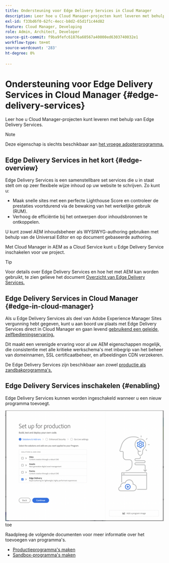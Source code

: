 ```yaml
---
title: Ondersteuning voor Edge Delivery Services in Cloud Manager
description: Leer hoe u Cloud Manager-projecten kunt leveren met behulp van Edge Delivery Services.
exl-id: f33bd6f0-62fc-4ecc-b8d2-65d1f1c44d82
feature: Cloud Manager, Developing
role: Admin, Architect, Developer
source-git-commit: f9ba9fefc61876a60567a40000ed6303740032e1
workflow-type: tm+mt
source-wordcount: '283'
ht-degree: 0%

---
```


# Ondersteuning voor Edge Delivery Services in Cloud Manager {#edge-delivery-services}

Leer hoe u Cloud Manager-projecten kunt leveren met behulp van Edge Delivery Services.

>[!NOTE]
>
>Deze eigenschap is slechts beschikbaar aan [ het vroege adopterprogramma.](/help/implementing/cloud-manager/release-notes/current.md#early-adoption)

## Edge Delivery Services in het kort {#edge-overview}

Edge Delivery Services is een samenstellbare set services die u in staat stelt om op zeer flexibele wijze inhoud op uw website te schrijven. Zo kunt u:

* Maak snelle sites met een perfecte Lighthouse Score en controleer de prestaties voortdurend via de bewaking van het werkelijke gebruik (RUM).
* Verhoog de efficiëntie bij het ontwerpen door inhoudsbronnen te ontkoppelen.

U kunt zowel AEM inhoudsbeheer als WYSIWYG-authoring gebruiken met behulp van de Universal Editor en op document gebaseerde authoring.

Met Cloud Manager in AEM as a Cloud Service kunt u Edge Delivery Service inschakelen voor uw project.

>[!TIP]
>
>Voor details over Edge Delivery Services en hoe het met AEM kan worden gebruikt, te zien gelieve het document [ Overzicht van Edge Delivery Services.](/help/edge/overview.md)

## Edge Delivery Services in Cloud Manager {#edge-in-cloud-manager}

Als u Edge Delivery Services als deel van Adobe Experience Manager Sites vergunning hebt gegeven, kunt u aan boord uw plaats met Edge Delivery Services direct in Cloud Manager en gaan levend [ gebruikend een geleide, zelfbedieningservaring.](/help/implementing/cloud-manager/managing-code/private-repositories.md)

Dit maakt een verenigde ervaring voor al uw AEM eigenschappen mogelijk, die consistentie met alle kritieke werkschema&#39;s met inbegrip van het beheer van domeinnamen, SSL certificaatbeheer, en afbeeldingen CDN verzekeren.

De Edge Delivery Services zijn beschikbaar aan zowel [ productie als zandbakprogramma&#39;s.](/help/implementing/cloud-manager/getting-access-to-aem-in-cloud/program-types.md)

## Edge Delivery Services inschakelen {#enabling}

Edge Delivery Services kunnen worden ingeschakeld wanneer u een nieuw programma toevoegt.

![ voeg productieprogramma met Edge Delivery Services ](assets/add-production-program-with-edge.png) toe

Raadpleeg de volgende documenten voor meer informatie over het toevoegen van programma&#39;s.

* [Productieprogramma&#39;s maken](/help/implementing/cloud-manager/getting-access-to-aem-in-cloud/creating-production-programs.md)
* [Sandbox-programma&#39;s maken](/help/implementing/cloud-manager/getting-access-to-aem-in-cloud/creating-sandbox-programs.md)
